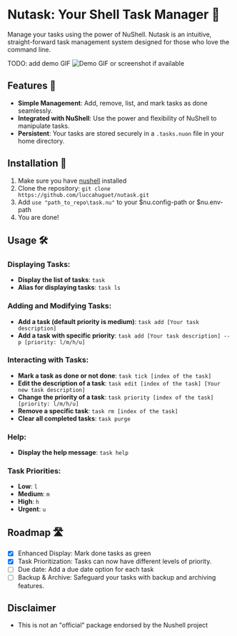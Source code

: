 # Nutask: Your Shell Task Manager 🌰

Manage your tasks using the power of NuShell. Nutask is an intuitive, straight-forward task management system designed for those who love the command line.

TODO: add demo GIF
![Demo GIF or screenshot if available](path-to-demo-image.gif)

## Features 🚀
- **Simple Management**: Add, remove, list, and mark tasks as done seamlessly.
- **Integrated with NuShell**: Use the power and flexibility of NuShell to manipulate tasks.
- **Persistent**: Your tasks are stored securely in a `.tasks.nuon` file in your home directory.

## Installation 💽
1. Make sure you have [nushell](https://www.nushell.sh) installed 
2. Clone the repository: `git clone https://github.com/luccahuguet/nutask.git`
3. Add `use "path_to_repo\task.nu"` to your $nu.config-path or $nu.env-path
4. You are done! 

## Usage 🛠️

### Displaying Tasks:
- **Display the list of tasks**: `task`
- **Alias for displaying tasks**: `task ls`

### Adding and Modifying Tasks:
- **Add a task (default priority is medium)**: `task add [Your task description]`
- **Add a task with specific priority**: `task add [Your task description] --p [priority: l/m/h/u]`

### Interacting with Tasks:
- **Mark a task as done or not done**: `task tick [index of the task]`
- **Edit the description of a task**: `task edit [index of the task] [Your new task description]`
- **Change the priority of a task**: `task priority [index of the task] [priority: l/m/h/u]`
- **Remove a specific task**: `task rm [index of the task]`
- **Clear all completed tasks**: `task purge`

### Help:
- **Display the help message**: `task help`

### Task Priorities:
- **Low**: `l`
- **Medium**: `m`
- **High**: `h`
- **Urgent**: `u`

## Roadmap 🛣️
- [x] Enhanced Display: Mark done tasks as green
- [x] Task Prioritization: Tasks can now have different levels of priority.
- [ ] Due date: Add a due date option for each task
- [ ] Backup & Archive: Safeguard your tasks with backup and archiving features.

## Disclaimer
- This is not an "official" package endorsed by the Nushell project
